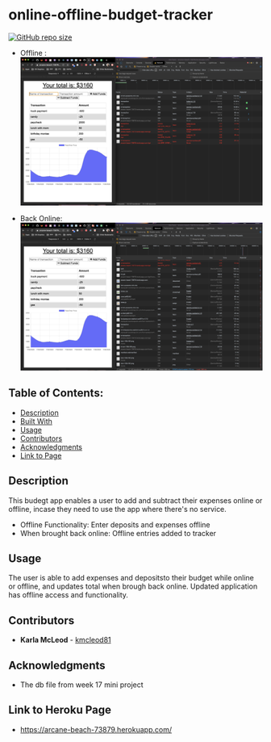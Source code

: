 # online-offline-budget-tracker

[![GitHub repo size](https://img.shields.io/github/repo-size/Kmcleod81/online-offline-budget-tracker)](https://shields.io/)

* Offline :
![Budget Tracker](./public/img/offline.jpg)

* Back Online:
![Budget Tracker](./public/img/backOnline.jpg)

## Table of Contents:
* [Description](##Description)
* [Built With](##Built-With)
* [Usage](##Usage)
* [Contributors](##Contributors)
* [Acknowledgments](##Link-to-Page)
* [Link to Page](##Link-to-Page)

## Description
This budegt app enables a user to add and subtract their expenses online or offline, incase they need to use the app where there's no service.

* Offline Functionality: Enter deposits and expenses offline
* When brought back online: Offline entries added to tracker

## Usage
The user is able to add expenses and depositsto their budget while online or offline, and updates total when brough back online. Updated application has offline access and functionality.

## Contributors
* **Karla McLeod** - [kmcleod81](https://github.com/kmcleod81)

## Acknowledgments
* The db file from week 17 mini project

## Link to Heroku Page
* https://arcane-beach-73879.herokuapp.com/


